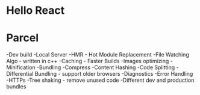 # Hello React

# Parcel
-Dev build
-Local Server
-HMR - Hot Module Replacement
-File Watching Algo - written in c++
-Caching - Faster Builds
-Images optimizing
-Minification
-Bundling
-Compress
-Content  Hashing
-Code Splitting
-Differential Bundling - support older browsers
-Diagnostics
-Error Handling
-HTTPs
-Tree shaking - remove unused code
-Different dev and production bundles